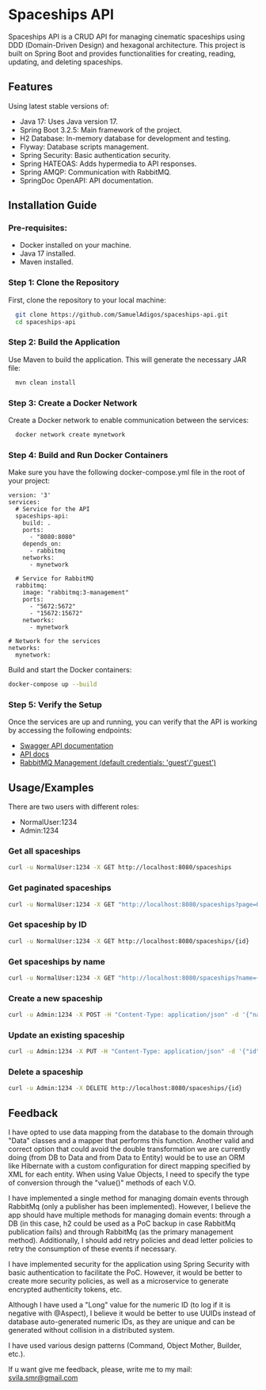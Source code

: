 
# Spaceships API

Spaceships API is a CRUD API for managing cinematic spaceships using DDD (Domain-Driven Design) and hexagonal architecture. This project is built on Spring Boot and provides functionalities for creating, reading, updating, and deleting spaceships.




## Features

Using latest stable versions of:
- Java 17: Uses Java version 17.
- Spring Boot 3.2.5: Main framework of the project.
- H2 Database: In-memory database for development and testing.
- Flyway: Database scripts management.
- Spring Security: Basic authentication security.
- Spring HATEOAS: Adds hypermedia to API responses.
- Spring AMQP: Communication with RabbitMQ.
- SpringDoc OpenAPI: API documentation.


## Installation Guide

### Pre-requisites:
- Docker installed on your machine.
- Java 17 installed.
- Maven installed.

### Step 1: Clone the Repository
First, clone the repository to your local machine:

```bash
  git clone https://github.com/SamuelAdigos/spaceships-api.git
  cd spaceships-api
```

### Step 2: Build the Application
Use Maven to build the application. This will generate the necessary JAR file:

```bash
  mvn clean install
```

### Step 3: Create a Docker Network
Create a Docker network to enable communication between the services:

```bash
  docker network create mynetwork
```

### Step 4: Build and Run Docker Containers
Make sure you have the following docker-compose.yml file in the root of your project:

```
version: '3'
services:
  # Service for the API
  spaceships-api:
    build: .
    ports:
      - "8080:8080"
    depends_on:
      - rabbitmq
    networks:
      - mynetwork

  # Service for RabbitMQ
  rabbitmq:
    image: "rabbitmq:3-management"
    ports:
      - "5672:5672"
      - "15672:15672"
    networks:
      - mynetwork

# Network for the services
networks:
  mynetwork:
```

Build and start the Docker containers:

```bash
docker-compose up --build
```

### Step 5: Verify the Setup
Once the services are up and running, you can verify that the API is working by accessing the following endpoints:
- [Swagger API documentation](http://localhost:8080/swagger-ui.html "Swagger API doc")
- [API docs](http://localhost:8080/api-docs "API docs")
- [RabbitMQ Management (default credentials: 'guest'/'guest')](http://localhost:15672/ "RabbitMQ Local Management")



## Usage/Examples

There are two users with different roles:
- NormalUser:1234
- Admin:1234

### Get all spaceships
```sh
curl -u NormalUser:1234 -X GET http://localhost:8080/spaceships
```

### Get paginated spaceships
```sh
curl -u NormalUser:1234 -X GET "http://localhost:8080/spaceships?page=0&size=5&sort=name"
```

### Get spaceship by ID
```sh
curl -u NormalUser:1234 -X GET http://localhost:8080/spaceships/{id}
```

### Get spaceships by name
```sh
curl -u NormalUser:1234 -X GET "http://localhost:8080/spaceships?name={name}"
```


### Create a new spaceship
```sh
curl -u Admin:1234 -X POST -H "Content-Type: application/json" -d '{"name":"Spaceship Name", "franchise":"Spaceship Franchise", "maxSpeed":12}' http://localhost:8080/spaceships
```

### Update an existing spaceship
```sh
curl -u Admin:1234 -X PUT -H "Content-Type: application/json" -d '{"id": 1, "name":"New Spaceship Name", "franchise":"New Spaceship Franchise", "maxSpeed":12345}' http://localhost:8080/spaceships/1
```

### Delete a spaceship
```sh
curl -u Admin:1234 -X DELETE http://localhost:8080/spaceships/{id}
```


## Feedback

I have opted to use data mapping from the database to the domain through "Data" classes and a mapper that performs this function. Another valid and correct option that could avoid the double transformation we are currently doing (from DB to Data and from Data to Entity) would be to use an ORM like Hibernate with a custom configuration for direct mapping specified by XML for each entity. When using Value Objects, I need to specify the type of conversion through the "value()" methods of each V.O.

I have implemented a single method for managing domain events through RabbitMq (only a publisher has been implemented). However, I believe the app should have multiple methods for managing domain events: through a DB (in this case, h2 could be used as a PoC backup in case RabbitMq publication fails) and through RabbitMq (as the primary management method). Additionally, I should add retry policies and dead letter policies to retry the consumption of these events if necessary.

I have implemented security for the application using Spring Security with basic authentication to facilitate the PoC. However, it would be better to create more security policies, as well as a microservice to generate encrypted authenticity tokens, etc.

Although I have used a "Long" value for the numeric ID (to log if it is negative with @Aspect), I believe it would be better to use UUIDs instead of database auto-generated numeric IDs, as they are unique and can be generated without collision in a distributed system.

I have used various design patterns (Command, Object Mother, Builder, etc.).

If u want give me feedback, please, write me to my mail: svila.smr@gmail.com

